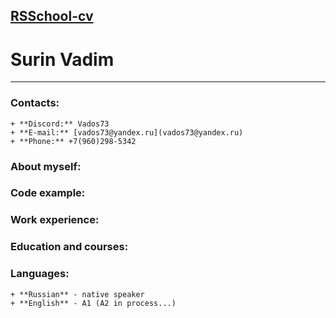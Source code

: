 ## [RSSchool-cv](https://rs.school/)
# **Surin Vadim**
***

### Contacts:
    + **Discord:** Vados73
    + **E-mail:** [vados73@yandex.ru](vados73@yandex.ru)
    + **Phone:** +7(960)298-5342

### About myself:

### Code example:

### Work experience:

### Education and courses:

### Languages:
    + **Russian** - native speaker
    + **English** - A1 (A2 in process...)


